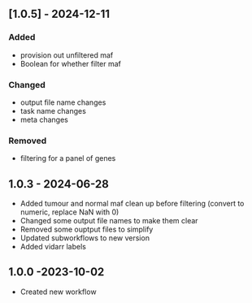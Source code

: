 ## [1.0.5] - 2024-12-11
### Added
- provision out unfiltered maf
- Boolean for whether filter maf

### Changed 
- output file name changes
- task name changes
- meta changes

### Removed
- filtering for a panel of genes

## 1.0.3 - 2024-06-28
- Added tumour and normal maf clean up before filtering (convert to numeric, replace NaN with 0)
- Changed some output file names to make them clear 
- Removed some ouptput files to simplify
- Updated subworkflows to new version
- Added vidarr labels

## 1.0.0 -2023-10-02
- Created new workflow
